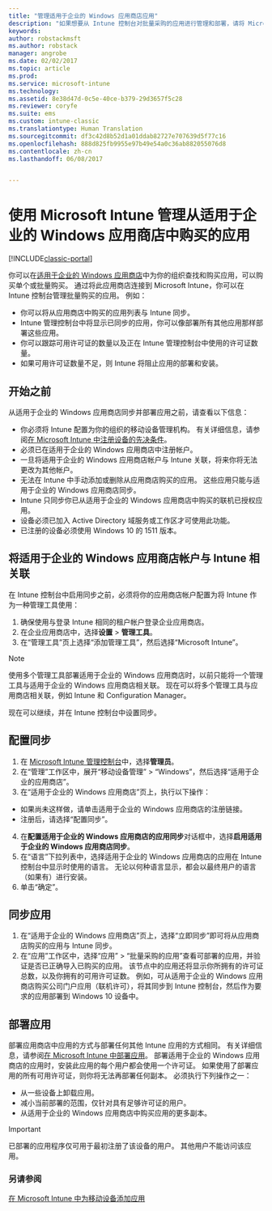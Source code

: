 ```yaml
---
title: "管理适用于企业的 Windows 应用商店应用"
description: "如果想要从 Intune 控制台对批量采购的应用进行管理和部署，请将 Microsoft Intune 连接到适用于企业的 Windows 应用商店"
keywords: 
author: robstackmsft
ms.author: robstack
manager: angrobe
ms.date: 02/02/2017
ms.topic: article
ms.prod: 
ms.service: microsoft-intune
ms.technology: 
ms.assetid: 8e38d47d-0c5e-40ce-b379-29d3657f5c28
ms.reviewer: coryfe
ms.suite: ems
ms.custom: intune-classic
ms.translationtype: Human Translation
ms.sourcegitcommit: df3c42d8b52d1a01ddab82727e707639d5f77c16
ms.openlocfilehash: 888d825fb9955e97b49e54a0c36ab882055076d8
ms.contentlocale: zh-cn
ms.lasthandoff: 06/08/2017


---
```


# <a name="manage-apps-you-purchased-from-the-windows-store-for-business-with-microsoft-intune"></a>使用 Microsoft Intune 管理从适用于企业的 Windows 应用商店中购买的应用

[!INCLUDE[classic-portal](../includes/classic-portal.md)]

你可以在[适用于企业的 Windows 应用商店](https://www.microsoft.com/business-store)中为你的组织查找和购买应用，可以购买单个或批量购买。 通过将此应用商店连接到 Microsoft Intune，你可以在 Intune 控制台管理批量购买的应用。 例如：
* 你可以将从应用商店中购买的应用列表与 Intune 同步。
* Intune 管理控制台中将显示已同步的应用，你可以像部署所有其他应用那样部署这些应用。
* 你可以跟踪可用许可证的数量以及正在 Intune 管理控制台中使用的许可证数量。
* 如果可用许可证数量不足，则 Intune 将阻止应用的部署和安装。

## <a name="before-you-start"></a>开始之前
从适用于企业的 Windows 应用商店同步并部署应用之前，请查看以下信息：
* 你必须将 Intune 配置为你的组织的移动设备管理机构。 有关详细信息，请参阅[在 Microsoft Intune 中注册设备的先决条件](prerequisites-for-enrollment.md)。
* 必须已在适用于企业的 Windows 应用商店中注册帐户。
* 一旦将适用于企业的 Windows 应用商店帐户与 Intune 关联，将来你将无法更改为其他帐户。
* 无法在 Intune 中手动添加或删除从应用商店购买的应用。 这些应用只能与适用于企业的 Windows 应用商店同步。
* Intune 只同步你已从适用于企业的 Windows 应用商店中购买的联机已授权应用。
* 设备必须已加入 Active Directory 域服务或工作区才可使用此功能。
* 已注册的设备必须使用 Windows 10 的 1511 版本。

## <a name="associate-your-windows-store-for-business-account-with-intune"></a>将适用于企业的 Windows 应用商店帐户与 Intune 相关联
在 Intune 控制台中启用同步之前，必须将你的应用商店帐户配置为将 Intune 作为一种管理工具使用：
1. 确保使用与登录 Intune 相同的租户帐户登录企业应用商店。
2. 在企业应用商店中，选择**设置** > **管理工具**。
3. 在“管理工具”页上选择“添加管理工具”，然后选择“Microsoft Intune”。

> [!NOTE]
> 使用多个管理工具部署适用于企业的 Windows 应用商店时，以前只能将一个管理工具与适用于企业的 Windows 应用商店相关联。 现在可以将多个管理工具与应用商店相关联，例如 Intune 和 Configuration Manager。

现在可以继续，并在 Intune 控制台中设置同步。

## <a name="configure-synchronization"></a>配置同步

1. 在 [Microsoft Intune 管理控制台](https://manage.microsoft.com)中，选择**管理员**。
2. 在“管理”工作区中，展开“移动设备管理” > “Windows”，然后选择“适用于企业的应用商店”。
3. 在“适用于企业的 Windows 应用商店”页上，执行以下操作：
 * 如果尚未这样做，请单击适用于企业的 Windows 应用商店的注册链接。
 * 注册后，请选择“配置同步”。
4. 在**配置适用于企业的 Windows 应用商店的应用同步**对话框中，选择**启用适用于企业的 Windows 应用商店同步**。
5. 在“语言”下拉列表中，选择适用于企业的 Windows 应用商店的应用在 Intune 控制台中显示时使用的语言。 无论以何种语言显示，都会以最终用户的语言（如果有）进行安装。
6. 单击“确定”。

## <a name="synchronize-apps"></a>同步应用

1. 在“适用于企业的 Windows 应用商店”页上，选择“立即同步”即可将从应用商店购买的应用与 Intune 同步。
2. 在“应用”工作区中，选择“应用” > “批量采购的应用”查看可部署的应用，并验证是否已正确导入已购买的应用。 该节点中的应用还将显示你所拥有的许可证总数，以及你拥有的可用许可证数。
例如，可从适用于企业的 Windows 应用商店购买公司门户应用（联机许可），将其同步到 Intune 控制台，然后作为要求的应用部署到 Windows 10 设备中。 


## <a name="deploy-apps"></a>部署应用

部署应用商店中应用的方式与部署任何其他 Intune 应用的方式相同。 有关详细信息，请参阅[在 Microsoft Intune 中部署应用](deploy-apps-in-microsoft-intune.md)。
部署适用于企业的 Windows 应用商店的应用时，安装此应用的每个用户都会使用一个许可证。 如果使用了部署应用的所有可用许可证，则你将无法再部署任何副本。 必须执行下列操作之一：
* 从一些设备上卸载应用。
* 减小当前部署的范围，仅针对具有足够许可证的用户。
* 从适用于企业的 Windows 应用商店中购买应用的更多副本。

> [!Important]
> 已部署的应用程序仅可用于最初注册了该设备的用户。 其他用户不能访问该应用。


### <a name="see-also"></a>另请参阅
[在 Microsoft Intune 中为移动设备添加应用](add-apps-for-mobile-devices-in-microsoft-intune.md)

